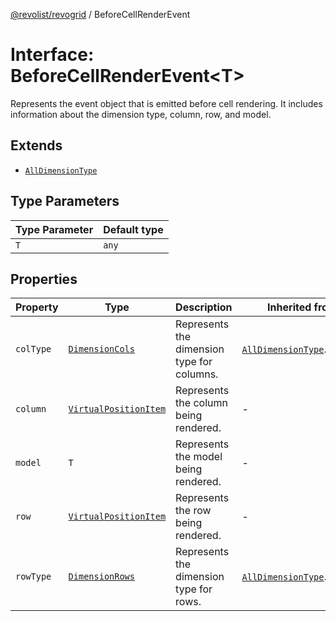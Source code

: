 [@revolist/revogrid](README.md) / BeforeCellRenderEvent

# Interface: BeforeCellRenderEvent\<T\>

Represents the event object that is emitted before cell rendering.
It includes information about the dimension type, column, row, and model.

## Extends

- [`AllDimensionType`](Interface.AllDimensionType.md)

## Type Parameters

| Type Parameter | Default type |
| ------ | ------ |
| `T` | `any` |

## Properties

| Property | Type | Description | Inherited from | Defined in |
| ------ | ------ | ------ | ------ | ------ |
| `colType` | [`DimensionCols`](TypeAlias.DimensionCols.md) | Represents the dimension type for columns. | [`AllDimensionType`](Interface.AllDimensionType.md).`colType` | [src/types/interfaces.ts:732](https://github.com/revolist/revogrid/blob/8aea4c92d6f61dbd5ec14b529d8993bb7069ef1f/src/types/interfaces.ts#L732) |
| `column` | [`VirtualPositionItem`](Interface.VirtualPositionItem.md) | Represents the column being rendered. | - | [src/types/interfaces.ts:675](https://github.com/revolist/revogrid/blob/8aea4c92d6f61dbd5ec14b529d8993bb7069ef1f/src/types/interfaces.ts#L675) |
| `model` | `T` | Represents the model being rendered. | - | [src/types/interfaces.ts:685](https://github.com/revolist/revogrid/blob/8aea4c92d6f61dbd5ec14b529d8993bb7069ef1f/src/types/interfaces.ts#L685) |
| `row` | [`VirtualPositionItem`](Interface.VirtualPositionItem.md) | Represents the row being rendered. | - | [src/types/interfaces.ts:680](https://github.com/revolist/revogrid/blob/8aea4c92d6f61dbd5ec14b529d8993bb7069ef1f/src/types/interfaces.ts#L680) |
| `rowType` | [`DimensionRows`](TypeAlias.DimensionRows.md) | Represents the dimension type for rows. | [`AllDimensionType`](Interface.AllDimensionType.md).`rowType` | [src/types/interfaces.ts:727](https://github.com/revolist/revogrid/blob/8aea4c92d6f61dbd5ec14b529d8993bb7069ef1f/src/types/interfaces.ts#L727) |

